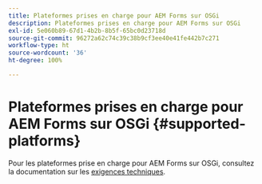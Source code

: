 ```yaml
---
title: Plateformes prises en charge pour AEM Forms sur OSGi
description: Plateformes prises en charge pour AEM Forms sur OSGi
exl-id: 5e060b89-67d1-4b2b-8b5f-65bc0d23718d
source-git-commit: 96272a62c74c39c38b9cf3ee40e41fe442b7c271
workflow-type: ht
source-wordcount: '36'
ht-degree: 100%

---
```


# Plateformes prises en charge pour AEM Forms sur OSGi {#supported-platforms}

Pour les plateformes prise en charge pour AEM Forms sur OSGi, consultez la documentation sur les [exigences techniques](/help/sites-deploying/technical-requirements.md).
